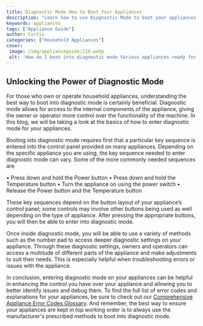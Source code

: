 ```yaml
---
title: Diagnostic Mode How to Boot Your Appliances
description: "Learn how to use Diagnostic Mode to boot your appliances Discover how this mode can properly diagnose why your appliances may be malfunctioning and get them up and running again quickly"
keywords: appliances
tags: ["Appliance Guide"]
author: Curtis
categories: ["Household Appliances"]
cover: 
 image: /img/applianceguide/228.webp
 alt: 'How do I boot into diagnostic mode Various appliances ready for booting'
---
```

## Unlocking the Power of Diagnostic Mode

For those who own or operate household appliances, understanding the best way to boot into diagnostic mode is certainly beneficial. Diagnostic mode allows for access to the internal components of the appliance, giving the owner or operator more control over the functionality of the machine. In this blog, we will be taking a look at the basics of how to enter diagnostic mode for your appliances.

Booting into diagnostic mode requires first that a particular key sequence is entered into the control panel provided on many appliances. Depending on the specific appliance you are using, the key sequence needed to enter diagnostic mode can vary. Some of the more commonly needed sequences are 

• Press down and hold the Power button
• Press down and hold the Temperature button
• Turn the appliance on using the power switch
• Release the Power button and the Temperature button 

These key sequences depend on the button layout of your appliance’s control panel; some controls may involve other buttons being used as well depending on the type of appliance. After pressing the appropriate buttons, you will then be able to enter into diagnostic mode.

Once inside diagnostic mode, you will be able to use a variety of methods such as the number pad to access deeper diagnostic settings on your appliance. Through these diagnostic settings, owners and operators can access a multitude of different parts of the appliance and make adjustments to suit their needs. This is especially helpful when troubleshooting errors or issues with the appliance.

In conclusion, entering diagnostic mode on your appliances can be helpful in enhancing the control you have over your appliance and allowing you to better identify issues and debug them. To find the full list of error codes and explanations for your appliances, be sure to check out our [Comprehensive Appliance Error Codes Glossary](./error-codes/). And remember, the best way to ensure your appliances are kept in top working order is to always use the manufacturer's prescribed methods to boot into diagnostic mode.
